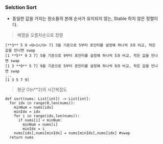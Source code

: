 ### Selction Sort

- 동일한 값을 가지는 원소들의 본래 순서가 유지되지 않는, Stable 하지 않은 정렬이다.

> 배열을 오름차순으로 정렬

    [**3** 5 9 <U>1</U> 7] 3을 기준으로 5부터 포인터를 설정해 하나씩 3과 비교, 작은 값을 만나면 swap
    [1 **5** 9 3 7] 5을 기준으로 9부터 포인터를 설정해 하나씩 5과 비교, 작은 값을 만나면 swap
    [1 3 **9** 5 7] 9을 기준으로 5부터 포인터를 설정해 하나씩 9과 비교, 작은 값을 만나면 swap
    ...
    [1 3 5 7 9]

> 평균 O(n\*\*2)의 시간복잡도

```
def sort(nums: List[int]) -> List[int]:
  for idx in range(0,len(nums)):
    minNum = nums[idx]
    minIdx = idx
    for i in range(idx,len(nums)):
      if nums[i] < minNum:
        minNum = nums[i]
        minIdx = i
    nums[idx],nums[minIdx] = nums[minIdx],nums[idx] #swap
  return nums
```
